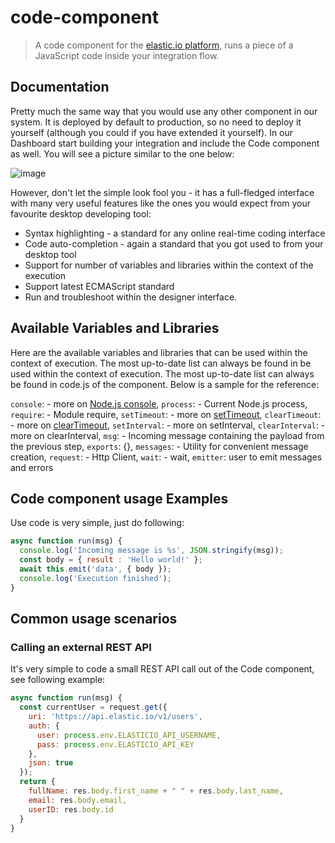 # code-component

> A code component for the [elastic.io platform](https://www.elastic.io "elastic.io platform"), runs a piece of a JavaScript code inside your integration flow.

## Documentation

Pretty much the same way that you would use any other component in our system. It is deployed by default to production,
so no need to deploy it yourself (although you could if you have extended it yourself). In our Dashboard
start building your integration and include the Code component as well. You will see a picture similar to the one below:

![image](https://user-images.githubusercontent.com/56208/52571227-71cd9480-2e15-11e9-9c62-17e5085d7ada.png)

However, don't let the simple look fool you - it has a full-fledged interface with many very useful features like the ones you would expect from your favourite desktop developing tool:

 * Syntax highlighting - a standard for any online real-time coding interface
 * Code auto-completion - again a standard that you got used to from your desktop tool
 * Support for number of variables and libraries within the context of the execution
 * Support latest ECMAScript standard
 * Run and troubleshoot within the designer interface.

## Available Variables and Libraries
Here are the available variables and libraries that can be used within the context of execution. The most up-to-date list
can always be found in be used within the context of execution. The most up-to-date list can always be found in code.js
of the component. Below is a sample for the reference:

`console`: - more on [Node.js console](https://nodejs.org/dist/latest-v5.x/docs/api/console.html),
`process`: - Current Node.js process,
`require`: - Module require,
`setTimeout`: - more on [setTimeout](https://nodejs.org/dist/latest-v5.x/docs/api/timers.html),
`clearTimeout`: - more on [clearTimeout](https://nodejs.org/dist/latest-v5.x/docs/api/timers.html),
`setInterval`: - more on setInterval,
`clearInterval`: - more on clearInterval,
`msg`: - Incoming message containing the payload from the previous step,
`exports`: {},
`messages`: - Utility for convenient message creation,
`request`: - Http Client,
`wait`: - wait,
`emitter`: user to emit messages and errors

## Code component usage Examples

Use code is very simple, just do following:

```JavaScript
async function run(msg) {
  console.log('Incoming message is %s', JSON.stringify(msg));
  const body = { result : 'Hello world!' };
  await this.emit('data', { body });
  console.log('Execution finished');
}
```
## Common usage scenarios

### Calling an external REST API

It's very simple to code a small REST API call out of the Code component, see following example:

```JavaScript
async function run(msg) {
  const currentUser = request.get({
    uri: 'https://api.elastic.io/v1/users',
    auth: {
      user: process.env.ELASTICIO_API_USERNAME,
      pass: process.env.ELASTICIO_API_KEY
    },
    json: true  
  });
  return {
    fullName: res.body.first_name + " " + res.body.last_name,
    email: res.body.email,
    userID: res.body.id    
  }
}
```
